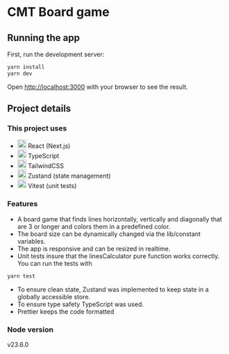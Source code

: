 # CMT Board game

## Running the app

First, run the development server:

```bash
yarn install
yarn dev
```

Open [http://localhost:3000](http://localhost:3000) with your browser to see the result.

## Project details

### This project uses

- <img src="https://upload.wikimedia.org/wikipedia/commons/a/a7/React-icon.svg" alt="React logo" width="20" height="20"> React (Next.js)
- <img src="https://upload.wikimedia.org/wikipedia/commons/thumb/4/4c/Typescript_logo_2020.svg/640px-Typescript_logo_2020.svg.png" alt="TypeScript logo" width="20" height="20"> TypeScript
- <img src="https://upload.wikimedia.org/wikipedia/commons/d/d5/Tailwind_CSS_Logo.svg" alt="Tailwind logo" width="20" height="20"> TailwindCSS
- <img src="https://user-images.githubusercontent.com/958486/218346783-72be5ae3-b953-4dd7-b239-788a882fdad6.svg" alt="Zustand logo" width="20" height="20"> Zustand (state management)
- <img src="https://vitest.dev/logo-shadow.svg" alt="Vitest logo" width="20" height="20"> Vitest (unit tests)

### Features

- A board game that finds lines horizontally, vertically and diagonally that are 3 or longer and colors them in a predefined color.
- The board size can be dynamically changed via the lib/constant variables.
- The app is responsive and can be resized in realtime.
- Unit tests insure that the linesCalculator pure function works correctly. You can run the tests with

```bash
yarn test
```

- To ensure clean state, Zustand was implemented to keep state in a globally accessible store.
- To ensure type safety TypeScript was used.
- Prettier keeps the code formatted

### Node version

v23.6.0
